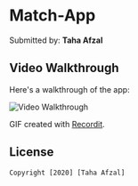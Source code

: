 # Match-App

Submitted by: **Taha Afzal**

## Video Walkthrough 

Here's a walkthrough of the app:

<img src='https://recordit.co/ncBhMJgcgm.gif' title='Video Walkthrough' width='' alt='Video Walkthrough' />

GIF created with [Recordit](https://recordit.co).

## License

    Copyright [2020] [Taha Afzal]
